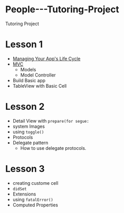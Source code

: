 # People---Tutoring-Project
Tutoring Project
#
# Lesson 1 
- [Managing Your App's Life Cycle](https://developer.apple.com/documentation/uikit/app_and_environment/managing_your_app_s_life_cycle)
- [MVC](https://developer.apple.com/library/archive/documentation/General/Conceptual/DevPedia-CocoaCore/MVC.html)
    - Models 
    - Model Controller
- Build Basic app 
- TableView with Basic Cell

# Lesson 2
- Detail View with `prepare(for segue:`
- system Images 
- using `toggle()`
- Protocols 
- Delegate pattern
    - How to use delegate protocols.
 
 # Lesson 3
 - creating custome cell
 - `didSet`
 - Extensions
 - using `fatalError()`
 - Computed Properties 
